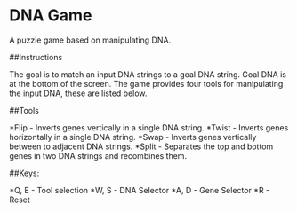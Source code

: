  DNA Game
==========

A puzzle game based on manipulating DNA.

##Instructions

The goal is to match an input DNA strings to a goal DNA string. Goal DNA is at the bottom of the screen. The game provides four tools for manipulating the input DNA, these are listed below.

##Tools

*Flip  - Inverts genes vertically in a single DNA string.
*Twist - Inverts genes horizontally in a single DNA string.
*Swap  - Inverts genes vertically between to adjacent DNA strings.
*Split - Separates the top and bottom genes in two DNA strings and recombines them.

##Keys:

*Q, E - Tool selection
*W, S - DNA Selector
*A, D - Gene Selector
*R    - Reset
